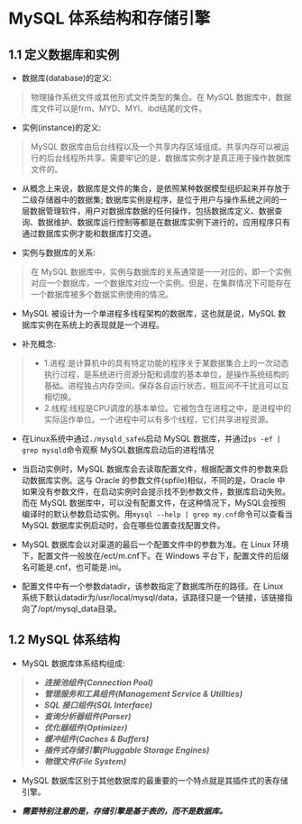 # MySQL 体系结构和存储引擎
## 1.1 定义数据库和实例
* 数据库(database)的定义:
> 物理操作系统文件或其他形式文件类型的集合。在 MySQL 数据库中，数据库文件可以是frm、MYD、MYI、ibd结尾的文件。

* 实例(instance)的定义:
> MySQL 数据库由后台线程以及一个共享内存区域组成。共享内存可以被运行的后台线程所共享。需要牢记的是，数据库实例才是真正用于操作数据库文件的。

* 从概念上来说，数据库是文件的集合，是依照某种数据模型组织起来并存放于二级存储器中的数据集; 数据库实例是程序，是位于用户与操作系统之间的一层数据管理软件，用户对数据库数据的任何操作，包括数据库定义、数据查询、数据维护、数据库运行控制等都是在数据库实例下进行的，应用程序只有通过数据库实例才能和数据库打交道。

* 实例与数据库的关系:
> 在 MySQL 数据库中，实例与数据库的关系通常是一一对应的，即一个实例对应一个数据库，一个数据库对应一个实例。但是，在集群情况下可能存在一个数据库被多个数据实例使用的情况。

* MySQL 被设计为一个单进程多线程架构的数据库，这也就是说，MySQL 数据库实例在系统上的表现就是一个进程。

* 补充概念:
>+ 1.进程:是计算机中的具有特定功能的程序关于某数据集合上的一次动态执行过程，是系统进行资源分配和调度的基本单位，是操作系统结构的基础。进程独占内存空间，保存各自运行状态，相互间不干扰且可以互相切换。  
>+ 2.线程:线程是CPU调度的基本单位。它被包含在进程之中，是进程中的实际运作单位。一个进程中可以有多个线程，它们共享进程资源。

* 在Linux系统中通过`./mysqld_safe&`启动 MySQL 数据库，并通过`ps -ef | grep mysqld`命令观察 MySQL数据库启动后的进程情况

* 当启动实例时，MySQL 数据库会去读取配置文件，根据配置文件的参数来启动数据库实例。这与 Oracle 的参数文件(spfile)相似，不同的是，Oracle 中如果没有参数文件，在启动实例时会提示找不到参数文件，数据库启动失败。而在 MySQL 数据库中，可以没有配置文件，在这种情况下，MySQL会按照编译时的默认参数启动实例。用`mysql --help | grep my.cnf`命令可以查看当 MySQL 数据库实例启动时，会在哪些位置查找配置文件。

* MySQL 数据库会以对渠道的最后一个配置文件中的参数为准。在 Linux 环境下，配置文件一般放在/ect/m.cnf下。在 Windows 平台下，配置文件的后缀名可能是.cnf，也可能是.ini。

* 配置文件中有一个参数datadir，该参数指定了数据库所在的路径。在 Linux 系统下默认datadir为/usr/local/mysql/data，该路径只是一个链接，该链接指向了/opt/mysql_data目录。

## 1.2 MySQL 体系结构 

* MySQL 数据库体系结构组成:

>- ***连接池组件(Connection Pool)***
>- ***管理服务和工具组件(Management Service & Utillties)***
>- ***SQL 接口组件(SQL Interface)***
>- ***查询分析器组件(Parser)***
>- ***优化器组件(Optimizer)***
>- ***缓冲组件(Caches & Buffers)***
>- ***插件式存储引擎(Pluggable Storage Engines)***
>- ***物理文件(File System)***

* MySQL 数据库区别于其他数据库的最重要的一个特点就是其插件式的表存储引擎。

* ***需要特别注意的是，存储引擎是基于表的，而不是数据库。***
